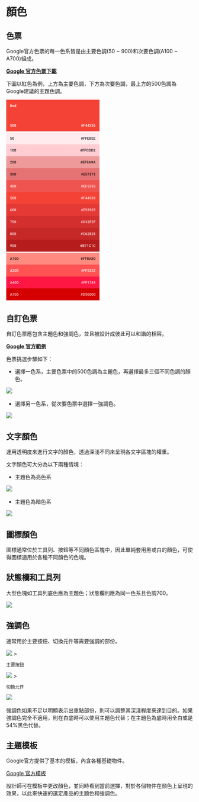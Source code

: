 # 顏色

## 色票
Google官方色票的每一色系皆是由主要色調(50 ~ 900)和次要色調(A100 ~ A700)組成。

[**Google 官方色票下載**](http://material-design.storage.googleapis.com/publish/material_v_4/material_ext_publish/0B0J8hsRkk91LSGx6b0w3WWpMQ1k/color_swatches.zip)

下圖以紅色為例，上方為主要色調，下方為次要色調，最上方的500色調為Google建議的主題色調。

<img src="../../../assets/color_plate_red.png" style="max-width: 50%"/>

## 自訂色票
自訂色票應包含主題色和強調色，並且被設計成彼此可以和諧的相容。

[**Google 官方範例**](http://developer.android.com/training/material/theme.html#ColorPalette)

色票挑選步驟如下：

* 選擇一色系，主要色票中的500色調為主題色，再選擇最多三個不同色調的顏色。<br>

<img src="http://material-design.storage.googleapis.com/publish/material_v_4/material_ext_publish/0Bx4BSt6jniD7eDg3bGdRcy12Mm8/style_color_uiapplication_palette1.png" style="max-width: 50%"/>

* 選擇另一色系，從次要色票中選擇一強調色。

<img src="http://material-design.storage.googleapis.com/publish/material_v_4/material_ext_publish/0Bx4BSt6jniD7NUJzYWNoVGp2SGc/style_color_uiapplication_palette2.png" style="max-width: 50%"/>

## 文字顏色
運用透明度來進行文字的顏色，透過深淺不同來呈現各文字區塊的權重。

文字顏色可大分為以下兩種情境：
* 主題色為亮色系

<img src="http://material-design.storage.googleapis.com/publish/material_v_4/material_ext_publish/0Bzhp5Z4wHba3Z21kckdVNjFiN2c/style_color_uiapplication_alpha1.png" style="max-width: 50%"/>

* 主題色為暗色系

<img src="http://material-design.storage.googleapis.com/publish/material_v_4/material_ext_publish/0Bzhp5Z4wHba3dnF5cTktSjdTajA/style_color_uiapplication_alpha2.png" style="max-width: 50%">

## 圖標顏色
圖標通常位於工具列、按鈕等不同顏色區塊中，因此單純套用黑或白的顏色，可使得圖標適用於各種不同顏色的色塊。

## 狀態欄和工具列
大型色塊如工具列底色應為主題色；狀態欄則應為同一色系且色調700。

<img src="http://material-design.storage.googleapis.com/publish/material_v_4/material_ext_publish/0B6Okdz75tqQsMkFyRTBqX0RfMVU/style_color_uiapplication_primary1.png" style="max-width: 50%">

## 強調色
通常用於主要按鈕、切換元件等需要強調的部份。

<img src="http://material-design.storage.googleapis.com/publish/material_v_4/material_ext_publish/0B6Okdz75tqQsNVB5WmpuQXJhSlE/style_color_uiapplication_accent1.png" style="max-width: 50%">
> <p style="font-size: 12px">主要按鈕</p>

<img src="http://material-design.storage.googleapis.com/publish/material_v_4/material_ext_publish/0B6Okdz75tqQsaHBPczZlV0R2Ykk/style_color_uiapplication_accent2.png" style="max-width: 50%">
> <p style="font-size: 12px">切換元件</p>

<img src="http://material-design.storage.googleapis.com/publish/material_v_4/material_ext_publish/0B6Okdz75tqQsUklUeG9sRTdTOEk/style_color_uiapplication_accent3.png" style="max-width: 50%">

強調色如果不足以明顯表示出重點部份，則可以調整其深淺程度來達到目的。如果強調色完全不適用，則在白底時可以使用主題色代替；在主題色為底時用全白或是54%黑色代替。

## 主題模板
Google官方提供了基本的模板，內含各種基礎物件。

[Google 官方模板](http://material-design.storage.googleapis.com/publish/material_v_4/material_ext_publish/0B0J8hsRkk91LOGV6Y3V2WFhhemM/stickersheet_uielements.ai)

設計師可在模板中更改顏色，並同時看到當前選擇，對於各個物件在顏色上呈現的效果，以此來快速的選定產品的主題色和強調色。
